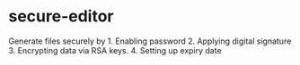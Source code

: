 # secure-editor
Generate files securely by 1.  Enabling password  2. Applying digital signature  3. Encrypting data via RSA keys. 4. Setting up expiry date 
